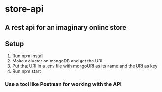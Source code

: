 # store-api
## A rest api for an imaginary online store

## Setup
1. Run npm install
2. Make a cluster on mongoDB and get the URI.
3. Put that URI in a .env file with mongoURI as its name and the URI as key
4. Run npm start

### Use a tool like Postman for working with the API
